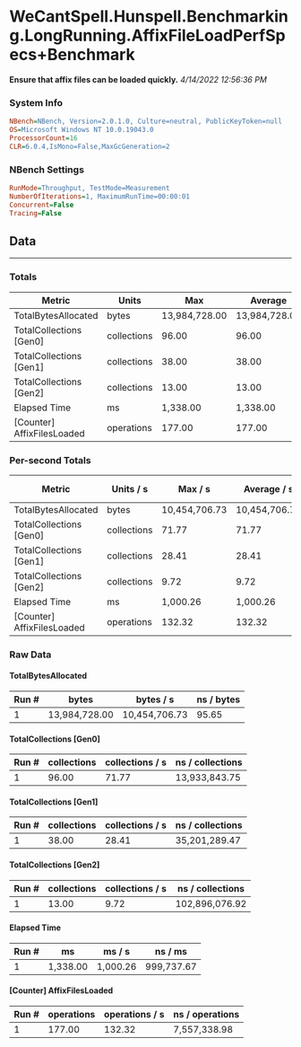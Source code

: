﻿# WeCantSpell.Hunspell.Benchmarking.LongRunning.AffixFileLoadPerfSpecs+Benchmark
__Ensure that affix files can be loaded quickly.__
_4/14/2022 12:56:36 PM_
### System Info
```ini
NBench=NBench, Version=2.0.1.0, Culture=neutral, PublicKeyToken=null
OS=Microsoft Windows NT 10.0.19043.0
ProcessorCount=16
CLR=6.0.4,IsMono=False,MaxGcGeneration=2
```

### NBench Settings
```ini
RunMode=Throughput, TestMode=Measurement
NumberOfIterations=1, MaximumRunTime=00:00:01
Concurrent=False
Tracing=False
```

## Data
-------------------

### Totals
|          Metric |           Units |             Max |         Average |             Min |          StdDev |
|---------------- |---------------- |---------------- |---------------- |---------------- |---------------- |
|TotalBytesAllocated |           bytes |   13,984,728.00 |   13,984,728.00 |   13,984,728.00 |            0.00 |
|TotalCollections [Gen0] |     collections |           96.00 |           96.00 |           96.00 |            0.00 |
|TotalCollections [Gen1] |     collections |           38.00 |           38.00 |           38.00 |            0.00 |
|TotalCollections [Gen2] |     collections |           13.00 |           13.00 |           13.00 |            0.00 |
|    Elapsed Time |              ms |        1,338.00 |        1,338.00 |        1,338.00 |            0.00 |
|[Counter] AffixFilesLoaded |      operations |          177.00 |          177.00 |          177.00 |            0.00 |

### Per-second Totals
|          Metric |       Units / s |         Max / s |     Average / s |         Min / s |      StdDev / s |
|---------------- |---------------- |---------------- |---------------- |---------------- |---------------- |
|TotalBytesAllocated |           bytes |   10,454,706.73 |   10,454,706.73 |   10,454,706.73 |            0.00 |
|TotalCollections [Gen0] |     collections |           71.77 |           71.77 |           71.77 |            0.00 |
|TotalCollections [Gen1] |     collections |           28.41 |           28.41 |           28.41 |            0.00 |
|TotalCollections [Gen2] |     collections |            9.72 |            9.72 |            9.72 |            0.00 |
|    Elapsed Time |              ms |        1,000.26 |        1,000.26 |        1,000.26 |            0.00 |
|[Counter] AffixFilesLoaded |      operations |          132.32 |          132.32 |          132.32 |            0.00 |

### Raw Data
#### TotalBytesAllocated
|           Run # |           bytes |       bytes / s |      ns / bytes |
|---------------- |---------------- |---------------- |---------------- |
|               1 |   13,984,728.00 |   10,454,706.73 |           95.65 |

#### TotalCollections [Gen0]
|           Run # |     collections | collections / s |ns / collections |
|---------------- |---------------- |---------------- |---------------- |
|               1 |           96.00 |           71.77 |   13,933,843.75 |

#### TotalCollections [Gen1]
|           Run # |     collections | collections / s |ns / collections |
|---------------- |---------------- |---------------- |---------------- |
|               1 |           38.00 |           28.41 |   35,201,289.47 |

#### TotalCollections [Gen2]
|           Run # |     collections | collections / s |ns / collections |
|---------------- |---------------- |---------------- |---------------- |
|               1 |           13.00 |            9.72 |  102,896,076.92 |

#### Elapsed Time
|           Run # |              ms |          ms / s |         ns / ms |
|---------------- |---------------- |---------------- |---------------- |
|               1 |        1,338.00 |        1,000.26 |      999,737.67 |

#### [Counter] AffixFilesLoaded
|           Run # |      operations |  operations / s | ns / operations |
|---------------- |---------------- |---------------- |---------------- |
|               1 |          177.00 |          132.32 |    7,557,338.98 |


